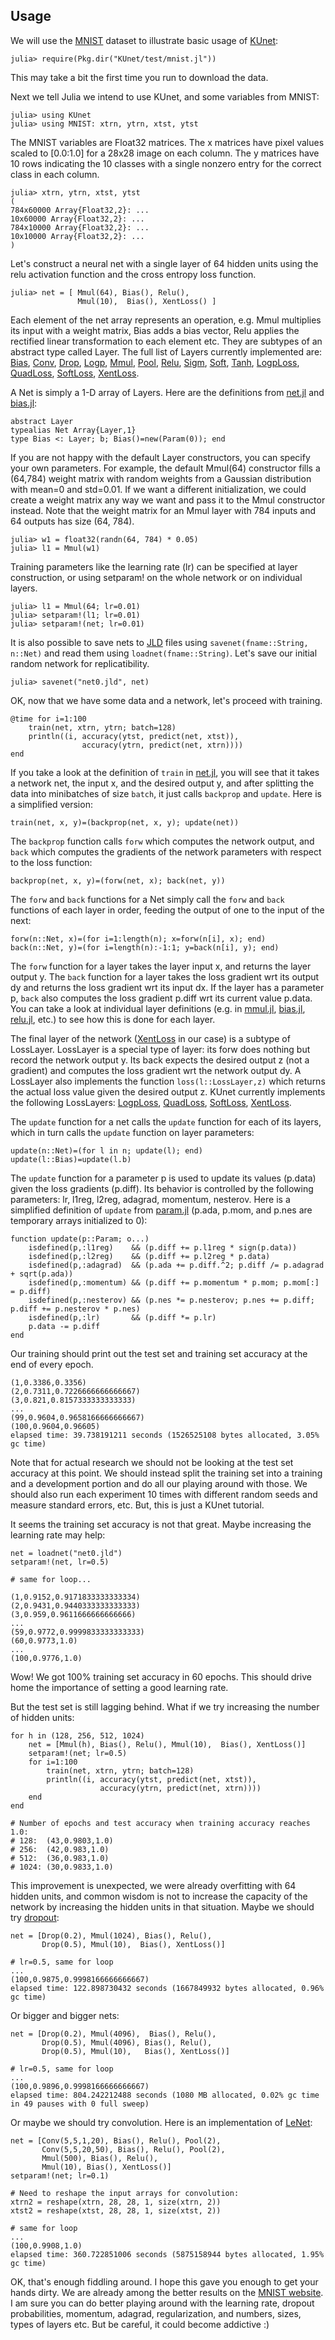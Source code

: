 ## Usage

We will use the [MNIST](http://yann.lecun.com/exdb/mnist) dataset to
illustrate basic usage of
[KUnet](https://github.com/denizyuret/KUnet.jl):

```
julia> require(Pkg.dir("KUnet/test/mnist.jl"))
```

This may take a bit the first time you run to download the data.

Next we tell Julia we intend to use KUnet, and some variables from
MNIST:

```
julia> using KUnet
julia> using MNIST: xtrn, ytrn, xtst, ytst
```

The MNIST variables are Float32 matrices.  The x matrices have pixel
values scaled to [0.0:1.0] for a 28x28 image on each column.  The y
matrices have 10 rows indicating the 10 classes with a single nonzero
entry for the correct class in each column.

```
julia> xtrn, ytrn, xtst, ytst
(
784x60000 Array{Float32,2}: ...
10x60000 Array{Float32,2}: ...
784x10000 Array{Float32,2}: ...
10x10000 Array{Float32,2}: ...
)
```

Let's construct a neural net with a single layer of 64 hidden units
using the relu activation function and the cross entropy loss function.

```
julia> net = [ Mmul(64), Bias(), Relu(),
               Mmul(10),  Bias(), XentLoss() ]
```

Each element of the net array represents an operation, e.g. Mmul
multiplies its input with a weight matrix, Bias adds a bias vector,
Relu applies the rectified linear transformation to each element etc.
They are subtypes of an abstract type called Layer.  The full list of
Layers currently implemented are:
[Bias](https://github.com/denizyuret/KUnet.jl/blob/master/src/bias.jl),
[Conv](https://github.com/denizyuret/KUnet.jl/blob/master/src/conv.jl),
[Drop](https://github.com/denizyuret/KUnet.jl/blob/master/src/drop.jl),
[Logp](https://github.com/denizyuret/KUnet.jl/blob/master/src/logp.jl),
[Mmul](https://github.com/denizyuret/KUnet.jl/blob/master/src/mmul.jl),
[Pool](https://github.com/denizyuret/KUnet.jl/blob/master/src/pool.jl),
[Relu](https://github.com/denizyuret/KUnet.jl/blob/master/src/relu.jl),
[Sigm](https://github.com/denizyuret/KUnet.jl/blob/master/src/sigm.jl),
[Soft](https://github.com/denizyuret/KUnet.jl/blob/master/src/soft.jl),
[Tanh](https://github.com/denizyuret/KUnet.jl/blob/master/src/tanh.jl),
[LogpLoss](https://github.com/denizyuret/KUnet.jl/blob/master/src/logploss.jl),
[QuadLoss](https://github.com/denizyuret/KUnet.jl/blob/master/src/quadloss.jl),
[SoftLoss](https://github.com/denizyuret/KUnet.jl/blob/master/src/softloss.jl),
[XentLoss](https://github.com/denizyuret/KUnet.jl/blob/master/src/xentloss.jl).

A Net is simply a 1-D array of Layers.  Here are the definitions from
[net.jl](https://github.com/denizyuret/KUnet.jl/blob/master/src/net.jl) and 
[bias.jl](https://github.com/denizyuret/KUnet.jl/blob/master/src/bias.jl):

```
abstract Layer
typealias Net Array{Layer,1}
type Bias <: Layer; b; Bias()=new(Param(0)); end
```

If you are not happy with the default Layer constructors, you can
specify your own parameters.  For example, the default Mmul(64)
constructor fills a (64,784) weight matrix with random weights from a
Gaussian distribution with mean=0 and std=0.01.  If we want a
different initialization, we could create a weight matrix any way we
want and pass it to the Mmul constructor instead.  Note that the
weight matrix for an Mmul layer with 784 inputs and 64 outputs has
size (64, 784).

```
julia> w1 = float32(randn(64, 784) * 0.05)
julia> l1 = Mmul(w1)
```

Training parameters like the learning rate (lr) can be specified at
layer construction, or using setparam! on the whole network or on
individual layers.

```
julia> l1 = Mmul(64; lr=0.01)
julia> setparam!(l1; lr=0.01)
julia> setparam!(net; lr=0.01)
```

It is also possible to save nets to
[JLD](https://github.com/timholy/HDF5.jl) files using
`savenet(fname::String, n::Net)` and read them using
`loadnet(fname::String)`.  Let's save our initial random network for
replicatibility.

```
julia> savenet("net0.jld", net)
```

OK, now that we have some data and a network, let's proceed with training.

```
@time for i=1:100
    train(net, xtrn, ytrn; batch=128)
    println((i, accuracy(ytst, predict(net, xtst)), 
                accuracy(ytrn, predict(net, xtrn))))
end
```

If you take a look at the definition of `train` in
[net.jl](https://github.com/denizyuret/KUnet.jl/blob/master/src/net.jl),
you will see that it takes a network net, the input x, and the desired
output y, and after splitting the data into minibatches of size
`batch`, it just calls `backprop` and `update`.  Here is a simplified
version:

```
train(net, x, y)=(backprop(net, x, y); update(net))
```

The `backprop` function calls `forw` which computes the network
output, and `back` which computes the gradients of the network
parameters with respect to the loss function:

```
backprop(net, x, y)=(forw(net, x); back(net, y))
```

The `forw` and `back` functions for a Net simply call the `forw` and
`back` functions of each layer in order, feeding the output of one to
the input of the next:

```
forw(n::Net, x)=(for i=1:length(n); x=forw(n[i], x); end)
back(n::Net, y)=(for i=length(n):-1:1; y=back(n[i], y); end)
```

The `forw` function for a layer takes the layer input x, and returns
the layer output y.  The `back` function for a layer takes the loss
gradient wrt its output dy and returns the loss gradient wrt its input
dx.  If the layer has a parameter p, `back` also computes the loss
gradient p.diff wrt its current value p.data.  You can take a look at
individual layer definitions (e.g. in
[mmul.jl](https://github.com/denizyuret/KUnet.jl/blob/master/src/mmul.jl),
[bias.jl](https://github.com/denizyuret/KUnet.jl/blob/master/src/bias.jl),
[relu.jl](https://github.com/denizyuret/KUnet.jl/blob/master/src/relu.jl),
etc.) to see how this is done for each layer.

The final layer of the network
([XentLoss](https://github.com/denizyuret/KUnet.jl/blob/master/src/xentloss.jl)
in our case) is a subtype of LossLayer.  LossLayer is a special type
of layer: its forw does nothing but record the network output y.  Its
back expects the desired output z (not a gradient) and computes the
loss gradient wrt the network output dy.  A LossLayer also implements
the function `loss(l::LossLayer,z)` which returns the actual loss
value given the desired output z.  KUnet currently implements the
following LossLayers:
[LogpLoss](https://github.com/denizyuret/KUnet.jl/blob/master/src/logploss.jl),
[QuadLoss](https://github.com/denizyuret/KUnet.jl/blob/master/src/quadloss.jl),
[SoftLoss](https://github.com/denizyuret/KUnet.jl/blob/master/src/softloss.jl),
[XentLoss](https://github.com/denizyuret/KUnet.jl/blob/master/src/xentloss.jl).

The `update` function for a net calls the `update` function for each
of its layers, which in turn calls the `update` function on layer
parameters:

```
update(n::Net)=(for l in n; update(l); end)
update(l::Bias)=update(l.b)
```

The `update` function for a parameter p is used to update its values
(p.data) given the loss gradients (p.diff).  Its behavior is
controlled by the following parameters: lr, l1reg, l2reg, adagrad,
momentum, nesterov.  Here is a simplified definition of `update` from
[param.jl](https://github.com/denizyuret/KUnet.jl/blob/master/src/param.jl)
(p.ada, p.mom, and p.nes are temporary arrays initialized to 0):

```
function update(p::Param; o...)
    isdefined(p,:l1reg)    && (p.diff += p.l1reg * sign(p.data))
    isdefined(p,:l2reg)    && (p.diff += p.l2reg * p.data)
    isdefined(p,:adagrad)  && (p.ada += p.diff.^2; p.diff /= p.adagrad + sqrt(p.ada))
    isdefined(p,:momentum) && (p.diff += p.momentum * p.mom; p.mom[:] = p.diff)
    isdefined(p,:nesterov) && (p.nes *= p.nesterov; p.nes += p.diff; p.diff += p.nesterov * p.nes)
    isdefined(p,:lr)       && (p.diff *= p.lr)
    p.data -= p.diff
end
```

Our training should print out the test set and training set accuracy
at the end of every epoch.

```
(1,0.3386,0.3356)
(2,0.7311,0.7226666666666667)
(3,0.821,0.8157333333333333)
...
(99,0.9604,0.9658166666666667)
(100,0.9604,0.96605)
elapsed time: 39.738191211 seconds (1526525108 bytes allocated, 3.05% gc time)
```

Note that for actual research we should not be looking at the test set
accuracy at this point.  We should instead split the training set into
a training and a development portion and do all our playing around
with those.  We should also run each experiment 10 times with
different random seeds and measure standard errors, etc.  But, this is
just a KUnet tutorial.

It seems the training set accuracy is not that great.  Maybe
increasing the learning rate may help:

```
net = loadnet("net0.jld")
setparam!(net, lr=0.5)

# same for loop...

(1,0.9152,0.9171833333333334)
(2,0.9431,0.9440333333333333)
(3,0.959,0.9611666666666666)
...
(59,0.9772,0.9999833333333333)
(60,0.9773,1.0)
...
(100,0.9776,1.0)
```

Wow!  We got 100% training set accuracy in 60 epochs.  This should
drive home the importance of setting a good learning rate.

But the test set is still lagging behind.  What if we try increasing
the number of hidden units:

```
for h in (128, 256, 512, 1024)
    net = [Mmul(h), Bias(), Relu(), Mmul(10),  Bias(), XentLoss()]
    setparam!(net; lr=0.5)
    for i=1:100
        train(net, xtrn, ytrn; batch=128)
        println((i, accuracy(ytst, predict(net, xtst)), 
                    accuracy(ytrn, predict(net, xtrn))))
    end
end

# Number of epochs and test accuracy when training accuracy reaches 1.0:
# 128:  (43,0.9803,1.0)
# 256:  (42,0.983,1.0)
# 512:  (36,0.983,1.0)
# 1024: (30,0.9833,1.0)
```

This improvement is unexpected, we were already overfitting with 64
hidden units, and common wisdom is not to increase the capacity of the
network by increasing the hidden units in that situation.  Maybe we
should try [dropout](http://jmlr.org/papers/v15/srivastava14a.html):

```
net = [Drop(0.2), Mmul(1024), Bias(), Relu(), 
       Drop(0.5), Mmul(10),  Bias(), XentLoss()]

# lr=0.5, same for loop
...
(100,0.9875,0.9998166666666667)
elapsed time: 122.898730432 seconds (1667849932 bytes allocated, 0.96% gc time)
```

Or bigger and bigger nets:

```
net = [Drop(0.2), Mmul(4096),  Bias(), Relu(), 
       Drop(0.5), Mmul(4096), Bias(), Relu(), 
       Drop(0.5), Mmul(10),   Bias(), XentLoss()]

# lr=0.5, same for loop
...
(100,0.9896,0.9998166666666667)
elapsed time: 804.242212488 seconds (1080 MB allocated, 0.02% gc time in 49 pauses with 0 full sweep)
```

Or maybe we should try convolution.  Here is an implementation of
[LeNet](http://yann.lecun.com/exdb/lenet):

```
net = [Conv(5,5,1,20), Bias(), Relu(), Pool(2),
       Conv(5,5,20,50), Bias(), Relu(), Pool(2),
       Mmul(500), Bias(), Relu(),
       Mmul(10), Bias(), XentLoss()]
setparam!(net; lr=0.1)

# Need to reshape the input arrays for convolution:
xtrn2 = reshape(xtrn, 28, 28, 1, size(xtrn, 2))
xtst2 = reshape(xtst, 28, 28, 1, size(xtst, 2))

# same for loop
...
(100,0.9908,1.0)
elapsed time: 360.722851006 seconds (5875158944 bytes allocated, 1.95% gc time)
```

OK, that's enough fiddling around.  I hope this gave you enough to get
your hands dirty.  We are already among the better results on the
[MNIST website](http://yann.lecun.com/exdb/mnist).  I am sure you can
do better playing around with the learning rate, dropout
probabilities, momentum, adagrad, regularization, and numbers, sizes,
types of layers etc.  But be careful, it could become addictive :)
